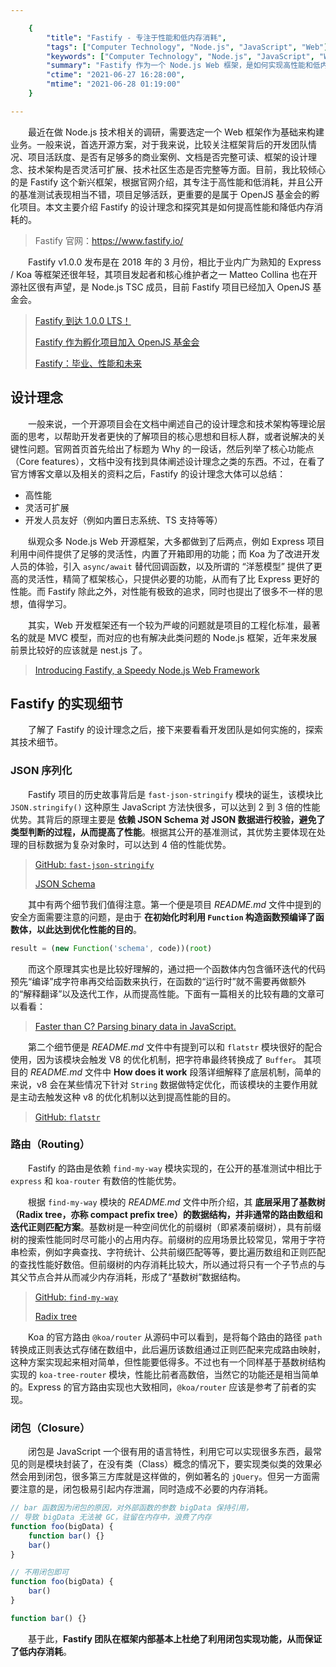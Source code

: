 ```yaml
---

    {
        "title": "Fastify - 专注于性能和低内存消耗",
        "tags": ["Computer Technology", "Node.js", "JavaScript", "Web"],
        "keywords": ["Computer Technology", "Node.js", "JavaScript", "Web", "Fastify"],
        "summary": "Fastify 作为一个 Node.js Web 框架，是如何实现高性能和低内存消耗的呢？",
        "ctime": "2021-06-27 16:28:00",
        "mtime": "2021-06-28 01:19:00"
    }

---
```


　　最近在做 Node.js 技术相关的调研，需要选定一个 Web 框架作为基础来构建业务。一般来说，首选开源方案，对于我来说，比较关注框架背后的开发团队情况、项目活跃度、是否有足够多的商业案例、文档是否完整可读、框架的设计理念、技术架构是否灵活可扩展、技术社区生态是否完整等方面。目前，我比较倾心的是 Fastify 这个新兴框架，根据官网介绍，其专注于高性能和低消耗，并且公开的基准测试表现相当不错，项目足够活跃，更重要的是属于 OpenJS 基金会的孵化项目。本文主要介绍 Fastify 的设计理念和探究其是如何提高性能和降低内存消耗的。

> Fastify 官网：https://www.fastify.io/

　　Fastify v1.0.0 发布是在 2018 年的 3 月份，相比于业内广为熟知的 Express / Koa 等框架还很年轻，其项目发起者和核心维护者之一 Matteo Collina 也在开源社区很有声望，是 Node.js TSC 成员，目前 Fastify 项目已经加入 OpenJS 基金会。

> [Fastify 到达 1.0.0  LTS！](https://medium.com/the-node-js-collection/fastify-goes-lts-with-1-0-0-911112c64752)
>
> [Fastify 作为孵化项目加入 OpenJS 基金会](https://openjsf.org/blog/2019/11/20/web-framework-fastify-joins-openjs-foundation-as-an-incubating-project/)
>
> [Fastify：毕业、性能和未来](https://openjsf.org/blog/2020/08/27/fastify-graduation-performance-and-the-future/)

## 设计理念

　　一般来说，一个开源项目会在文档中阐述自己的设计理念和技术架构等理论层面的思考，以帮助开发者更快的了解项目的核心思想和目标人群，或者说解决的关键性问题。官网首页首先给出了标题为 Why 的一段话，然后列举了核心功能点（Core features），文档中没有找到具体阐述设计理念之类的东西。不过，在看了官方博客文章以及相关的资料之后，Fastify 的设计理念大体可以总结：

- 高性能
- 灵活可扩展
- 开发人员友好（例如内置日志系统、TS 支持等等）

　　纵观众多 Node.js Web 开源框架，大多都做到了后两点，例如 Express 项目利用中间件提供了足够的灵活性，内置了开箱即用的功能；而 Koa 为了改进开发人员的体验，引入 `async/await` 替代回调函数，以及所谓的 “洋葱模型” 提供了更高的灵活性，精简了框架核心，只提供必要的功能，从而有了比 Express 更好的性能。而 Fastify 除此之外，对性能有极致的追求，同时也提出了很多不一样的思想，值得学习。

　　其实，Web 开发框架还有一个较为严峻的问题就是项目的工程化标准，最著名的就是 MVC 模型，而对应的也有解决此类问题的 Node.js 框架，近年来发展前景比较好的应该就是 nest.js 了。

> [Introducing Fastify, a Speedy Node.js Web Framework](https://thenewstack.io/introducing-fastify-speedy-node-js-web-framework/)

## Fastify 的实现细节 

　　了解了 Fastify 的设计理念之后，接下来要看看开发团队是如何实施的，探索其技术细节。

### JSON 序列化

　　Fastify 项目的历史故事背后是 `fast-json-stringify` 模块的诞生，该模块比 `JSON.stringify()` 这种原生 JavaScript 方法快很多，可以达到 2 到 3 倍的性能优势。其背后的原理主要是 **依赖 JSON Schema 对 JSON 数据进行校验，避免了类型判断的过程，从而提高了性能**。根据其公开的基准测试，其优势主要体现在处理的目标数据为复杂对象时，可以达到 4 倍的性能优势。

> [GitHub: `fast-json-stringify`](https://github.com/fastify/fast-json-stringify)
>
> [JSON Schema](https://json-schema.org/)

　　其中有两个细节我们值得注意。第一个便是项目 *README.md* 文件中提到的安全方面需要注意的问题，是由于 **在初始化时利用 `Function` 构造函数预编译了函数体，以此达到优化性能的目的**。

```js
result = (new Function('schema', code))(root)
```

　　而这个原理其实也是比较好理解的，通过把一个函数体内包含循环迭代的代码预先“编译”成字符串再交给函数来执行，在函数的“运行时”就不需要再做额外的“解释翻译”以及迭代工作，从而提高性能。下面有一篇相关的比较有趣的文章可以看看：

> [Faster than C? Parsing binary data in JavaScript.](https://github.com/felixge/faster-than-c)

　　第二个细节便是 *README.md* 文件中有提到可以和 `flatstr` 模块很好的配合使用，因为该模块会触发 V8 的优化机制，把字符串最终转换成了 `Buffer`。 其项目的 *README.md* 文件中 **How does it work** 段落详细解释了底层机制，简单的来说，v8 会在某些情况下针对 `String` 数据做特定优化，而该模块的主要作用就是主动去触发这种 v8 的优化机制以达到提高性能的目的。

> [GitHub: `flatstr`](https://github.com/davidmarkclements/flatstr)

### 路由（Routing）

　　Fastify 的路由是依赖 `find-my-way` 模块实现的，在公开的基准测试中相比于 `express` 和 `koa-router` 有数倍的性能优势。

　　根据 `find-my-way` 模块的 *README.md* 文件中所介绍，其 **底层采用了基数树（Radix tree，亦称 compact prefix tree）的数据结构，并非通常的路由数组和迭代正则匹配方案**。基数树是一种空间优化的前缀树（即紧凑前缀树），具有前缀树的搜索性能同时尽可能小的占用内存。前缀树的应用场景比较常见，常用于字符串检索，例如字典查找、字符统计、公共前缀匹配等等，要比遍历数组和正则匹配的查找性能好数倍。但前缀树的内存消耗比较大，所以通过将只有一个子节点的与其父节点合并从而减少内存消耗，形成了“基数树”数据结构。

> [GitHub: `find-my-way`](https://github.com/delvedor/find-my-way)
>
> [Radix tree](https://en.wikipedia.org/wiki/Radix_tree)

　　Koa 的官方路由 `@koa/router` 从源码中可以看到，是将每个路由的路径 `path` 转换成正则表达式存储在数组中，此后遍历该数组通过正则匹配来完成路由映射，这种方案实现起来相对简单，但性能要低得多。不过也有一个同样基于基数树结构实现的 `koa-tree-router` 模块，性能比前者高数倍，当然它的功能还是相当简单的。Express 的官方路由实现也大致相同，`@koa/router` 应该是参考了前者的实现。

### 闭包（Closure）

　　闭包是 JavaScript 一个很有用的语言特性，利用它可以实现很多东西，最常见的则是模块封装了，在没有类（Class）概念的情况下，要实现类似类的效果必然会用到闭包，很多第三方库就是这样做的，例如著名的 `jQuery`。但另一方面需要注意的是，闭包极易引起内存泄漏，同时造成不必要的内存消耗。

```js
// bar 函数因为闭包的原因，对外部函数的参数 bigData 保持引用，
// 导致 bigData 无法被 GC，驻留在内存中，浪费了内存
function foo(bigData) {
    function bar() {}
    bar()
}

// 不用闭包即可
function foo(bigData) {
    bar()
}

function bar() {}
```

　　基于此，**Fastify 团队在框架内部基本上杜绝了利用闭包实现功能，从而保证了低内存消耗**。

